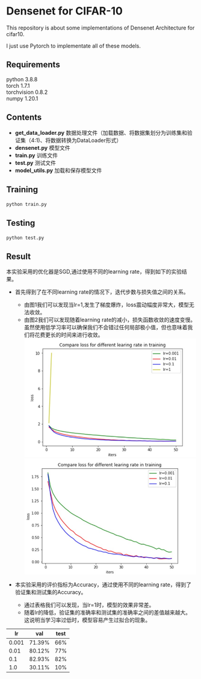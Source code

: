 # Densenet for CIFAR-10
This repository is about some implementations of Densenet Architecture for cifar10.  
  
I just use Pytorch to implementate all of these models.  
  
## Requirements
python        3.8.8  
torch         1.7.1  
torchvision   0.8.2  
numpy         1.20.1  
  
## Contents
- **get_data_loader.py** 数据处理文件（加载数据、将数据集划分为训练集和验证集（4:1)、将数据转换为DataLoader形式）
- **densenet.py** 模型文件
- **train.py** 训练文件
- **test.py** 测试文件
- **model_utils.py** 加载和保存模型文件
  
## Training
  `python train.py`  
    
## Testing
  `python test.py`  
  
## Result
本实验采用的优化器是SGD,通过使用不同的learning rate，得到如下的实验结果。  
- 首先得到了在不同learning rate的情况下，迭代步数与损失值之间的关系。  
  - 由图1我们可以发现当lr=1,发生了梯度爆炸，loss震动幅度非常大，模型无法收敛。  
  - 由图2我们可以发现随着learning rate的减小，损失函数收敛的速度变慢。虽然使用低学习率可以确保我们不会错过任何局部极小值，但也意味着我们将花费更长的时间来进行收敛。    
![image1](https://github.com/mrswang1/Densenet-CIFAR-10/blob/main/loss2.jpg)
![image](https://github.com/mrswang1/Densenet-CIFAR-10/blob/main/loss.jpg) 

- 本实验采用的评价指标为Accuracy，通过使用不同的learning rate，得到了验证集和测试集的Accuracy。  
  - 通过表格我们可以发现，当lr=1时，模型的效果非常差。
  - 随着lr的降低，验证集的准确率和测试集的准确率之间的差值越来越大。这说明当学习率过低时，模型容易产生过拟合的现象。 
  
|  lr   | val | test |
|  ---- | ----  | ----  |
| 0.001 | 71.39% | 66% |
| 0.01  | 80.12% | 77% |
| 0.1   |82.93% | 82% |
| 1.0   | 30.11%  |10%  |
